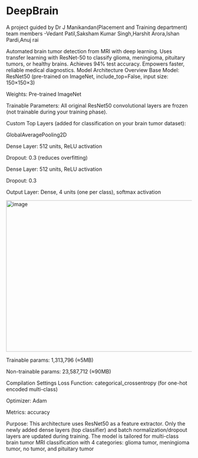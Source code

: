 # DeepBrain

A project guided by Dr J Manikandan(Placement and Training department) team members -Vedant Patil,Saksham Kumar Singh,Harshit Arora,Ishan Pardi,Anuj rai

Automated brain tumor detection from MRI with deep learning. Uses transfer learning with ResNet-50 to classify glioma, meningioma, pituitary tumors, or healthy brains. Achieves 94% test accuracy. Empowers faster, reliable medical diagnostics.
Model Architecture Overview
Base Model: ResNet50 (pre-trained on ImageNet, include_top=False, input size: 150×150×3)

Weights: Pre-trained ImageNet

Trainable Parameters: All original ResNet50 convolutional layers are frozen (not trainable during your training phase).

Custom Top Layers (added for classification on your brain tumor dataset):

GlobalAveragePooling2D

Dense Layer: 512 units, ReLU activation

Dropout: 0.3 (reduces overfitting)

Dense Layer: 512 units, ReLU activation

Dropout: 0.3

Output Layer: Dense, 4 units (one per class), softmax activation

<img width="886" height="410" alt="image" src="https://github.com/user-attachments/assets/128ffe1a-a5b4-4c79-b3e7-dac0e8833bd2" />


Trainable params: 1,313,796 (≈5MB)

Non-trainable params: 23,587,712 (≈90MB)

Compilation Settings
Loss Function: categorical_crossentropy (for one-hot encoded multi-class)

Optimizer: Adam

Metrics: accuracy

Purpose:
This architecture uses ResNet50 as a feature extractor. Only the newly added dense layers (top classifier) and batch normalization/dropout layers are updated during training. The model is tailored for multi-class brain tumor MRI classification with 4 categories: glioma tumor, meningioma tumor, no tumor, and pituitary tumor
